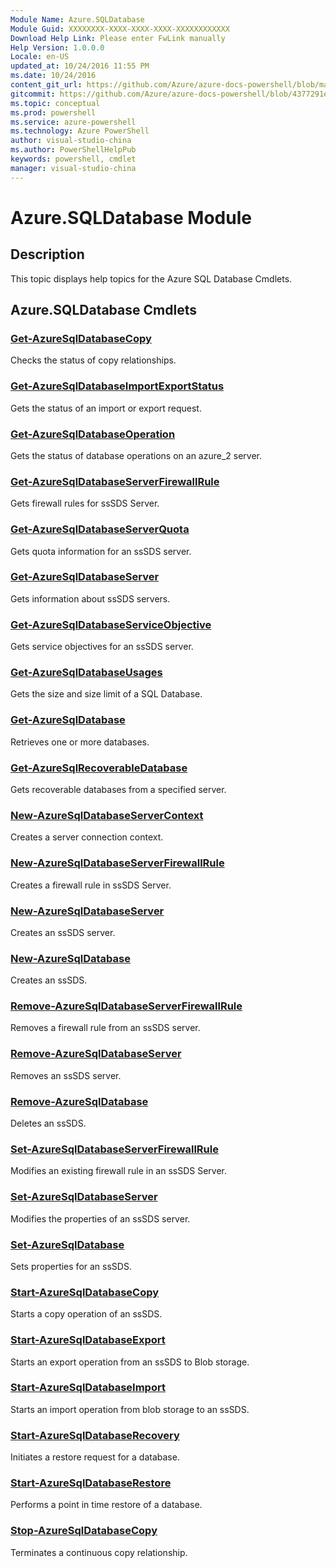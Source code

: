 ```yaml
---
Module Name: Azure.SQLDatabase
Module Guid: XXXXXXXX-XXXX-XXXX-XXXX-XXXXXXXXXXXX
Download Help Link: Please enter FwLink manually
Help Version: 1.0.0.0
Locale: en-US
updated_at: 10/24/2016 11:55 PM
ms.date: 10/24/2016
content_git_url: https://github.com/Azure/azure-docs-powershell/blob/master/azureps-cmdlets-docs/ServiceManagement/Azure.SQLDatabase/v1.6.1/Azure.SQLDatabase.md
gitcommit: https://github.com/Azure/azure-docs-powershell/blob/4377291ee360e58e2c1c5d644155daf6a0279055/azureps-cmdlets-docs/ServiceManagement/Azure.SQLDatabase/v1.6.1/Azure.SQLDatabase.md
ms.topic: conceptual
ms.prod: powershell
ms.service: azure-powershell
ms.technology: Azure PowerShell
author: visual-studio-china
ms.author: PowerShellHelpPub
keywords: powershell, cmdlet
manager: visual-studio-china
---
```


# Azure.SQLDatabase Module
## Description
This topic displays help topics for the Azure SQL Database Cmdlets. 

## Azure.SQLDatabase Cmdlets
### [Get-AzureSqlDatabaseCopy](./Get-AzureSqlDatabaseCopy.md)
Checks the status of copy relationships.


### [Get-AzureSqlDatabaseImportExportStatus](./Get-AzureSqlDatabaseImportExportStatus.md)
Gets the status of an import or export request.


### [Get-AzureSqlDatabaseOperation](./Get-AzureSqlDatabaseOperation.md)
Gets the status of database operations on an azure_2 server.


### [Get-AzureSqlDatabaseServerFirewallRule](./Get-AzureSqlDatabaseServerFirewallRule.md)
Gets firewall rules for ssSDS Server.


### [Get-AzureSqlDatabaseServerQuota](./Get-AzureSqlDatabaseServerQuota.md)
Gets quota information for an ssSDS server.


### [Get-AzureSqlDatabaseServer](./Get-AzureSqlDatabaseServer.md)
Gets information about ssSDS servers.


### [Get-AzureSqlDatabaseServiceObjective](./Get-AzureSqlDatabaseServiceObjective.md)
Gets service objectives for an ssSDS server.


### [Get-AzureSqlDatabaseUsages](./Get-AzureSqlDatabaseUsages.md)
Gets the size and size limit of a SQL Database.


### [Get-AzureSqlDatabase](./Get-AzureSqlDatabase.md)
Retrieves one or more databases.


### [Get-AzureSqlRecoverableDatabase](./Get-AzureSqlRecoverableDatabase.md)
Gets recoverable databases from a specified server.


### [New-AzureSqlDatabaseServerContext](./New-AzureSqlDatabaseServerContext.md)
Creates a server connection context.


### [New-AzureSqlDatabaseServerFirewallRule](./New-AzureSqlDatabaseServerFirewallRule.md)
Creates a firewall rule in ssSDS Server.


### [New-AzureSqlDatabaseServer](./New-AzureSqlDatabaseServer.md)
Creates an ssSDS server.


### [New-AzureSqlDatabase](./New-AzureSqlDatabase.md)
Creates an ssSDS.


### [Remove-AzureSqlDatabaseServerFirewallRule](./Remove-AzureSqlDatabaseServerFirewallRule.md)
Removes a firewall rule from an ssSDS server.


### [Remove-AzureSqlDatabaseServer](./Remove-AzureSqlDatabaseServer.md)
Removes an ssSDS server.


### [Remove-AzureSqlDatabase](./Remove-AzureSqlDatabase.md)
Deletes an ssSDS.


### [Set-AzureSqlDatabaseServerFirewallRule](./Set-AzureSqlDatabaseServerFirewallRule.md)
Modifies an existing firewall rule in an ssSDS Server.


### [Set-AzureSqlDatabaseServer](./Set-AzureSqlDatabaseServer.md)
Modifies the properties of an ssSDS server.


### [Set-AzureSqlDatabase](./Set-AzureSqlDatabase.md)
Sets properties for an ssSDS.


### [Start-AzureSqlDatabaseCopy](./Start-AzureSqlDatabaseCopy.md)
Starts a copy operation of an ssSDS.


### [Start-AzureSqlDatabaseExport](./Start-AzureSqlDatabaseExport.md)
Starts an export operation from an ssSDS to Blob storage.


### [Start-AzureSqlDatabaseImport](./Start-AzureSqlDatabaseImport.md)
Starts an import operation from blob storage to an ssSDS.


### [Start-AzureSqlDatabaseRecovery](./Start-AzureSqlDatabaseRecovery.md)
Initiates a restore request for a database.


### [Start-AzureSqlDatabaseRestore](./Start-AzureSqlDatabaseRestore.md)
Performs a point in time restore of a database.


### [Stop-AzureSqlDatabaseCopy](./Stop-AzureSqlDatabaseCopy.md)
Terminates a continuous copy relationship.




